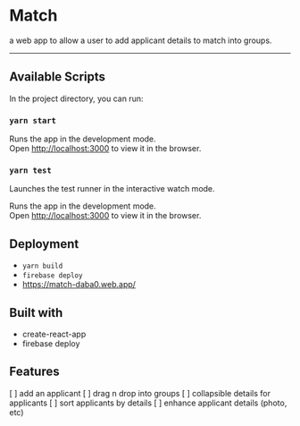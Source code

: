 # Match

a web app to allow a user to add applicant details to match into groups.

***

## Available Scripts

In the project directory, you can run:

### `yarn start`

Runs the app in the development mode.<br />
Open [http://localhost:3000](http://localhost:3000) to view it in the browser.

### `yarn test`

Launches the test runner in the interactive watch mode.

Runs the app in the development mode.<br />
Open [http://localhost:3000](http://localhost:3000) to view it in the browser.

## Deployment

- `yarn build`
- `firebase deploy`
- https://match-daba0.web.app/

## Built with

- create-react-app
- firebase deploy

## Features
[ ] add an applicant
[ ] drag n drop into groups
[ ] collapsible details for applicants
[ ] sort applicants by details
[ ] enhance applicant details (photo, etc)